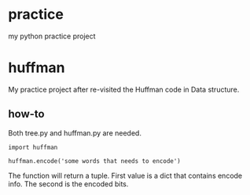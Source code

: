 practice
========

my python practice project

huffman
====

My practice project after re-visited the Huffman code in Data structure.

how-to
----

Both tree.py and huffman.py are needed.

    import huffman
     
    huffman.encode('some words that needs to encode')
  
The function will return a tuple. First value is a dict that contains encode info.
The second is the encoded bits.
